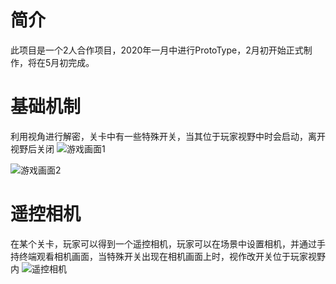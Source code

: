 # 简介
此项目是一个2人合作项目，2020年一月中进行ProtoType，2月初开始正式制作，将在5月初完成。

# 基础机制
利用视角进行解密，关卡中有一些特殊开关，当其位于玩家视野中时会启动，离开视野后关闭
![游戏画面1](https://github.com/NaughtyFishRei/CTIN532_Project/raw/master/Screenshots/game1.PNG)

![游戏画面2](https://github.com/NaughtyFishRei/CTIN532_Project/raw/master/Screenshots/game2.PNG)

# 遥控相机
在某个关卡，玩家可以得到一个遥控相机，玩家可以在场景中设置相机，并通过手持终端观看相机画面，当特殊开关出现在相机画面上时，视作改开关位于玩家视野内
![遥控相机](https://github.com/NaughtyFishRei/CTIN532_Project/raw/master/Screenshots/cam1.PNG)

